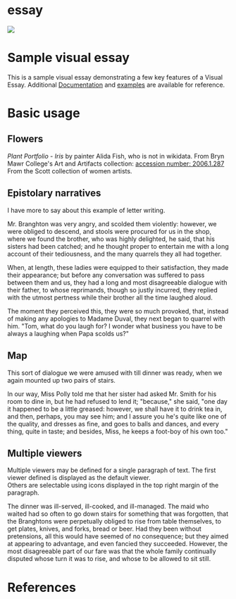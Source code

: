 # essay

<a href="https://juncture-digital.org"><img src="https://juncture-digital.org/images/ve-button.png"></a>

<param ve-config 
       title="My Visual Essay"
       author="Alice McGrath"
       banner="https://iiif.juncture-digital.org/banner/?url=https://upload.wikimedia.org/wikipedia/commons/4/47/Bartholomeus_Johannes_van_Hove%2C_Het_Mauritshuis_te_Den_Haag.jpg" 
       layout="vertical">

<!-- Entities discussed throughout the essay are typically defined before the essay text and
     are thus available in all text.  Entity identifiers (QIDs) can be found in either
     Wikipedia or Wikidata (https://www.wikidata.org)> -->
<param ve-entity eid="Q185372"> <!-- Girl with a Pearl Earring painting -->
<param ve-entity eid="Q173223"> <!-- Mary Cassatt -->
<param ve-entity eid="Q18519125"> <!-- Portrait of an elderly lady in a bonnet: red background -->
<param ve-entity eid="Q36600"> <!-- The Hague -->
<param ve-entity title="Philadelphia" eid="Q1345" fill="#92086D">


# Sample visual essay

This is a sample visual essay demonstrating a few key features of a Visual Essay. Additional [Documentation](https://github.com/JSTOR-Labs/juncture/wiki) and [examples](https://jstor-labs.github.io/juncture-examples) are available for reference.
<param ve-image 
       url="https://triarte.brynmawr.edu/Media/images/1972.1_BMC_f.jpg">
       

# Basic usage

## Flowers

_Plant Portfolio - Iris_ by painter Alida Fish, who is not in wikidata. From Bryn Mawr College's Art and Artifacts collection: [accession number: 2006.1.287](https://triarte.brynmawr.edu/artist-maker/info/22047)
From the Scott collection of women artists. 

<param ve-image
       label="Plant Portfolio - Iris"
       description="Painting of an Iris by Alida Fish"
       license="Bryn Mawr College"
       url="https://triarte.brynmawr.edu/Media/images/2006.1.287_BMC_f_3.jpg">

## Epistolary narratives

I have more to say about this example of letter writing.

Mr. Branghton was very angry, and scolded them violently: however, we were obliged to descend, and stools were procured for us in the shop, where we found the brother, who was highly delighted, he said, that his sisters had been catched; and he thought proper to entertain me with a long account of their tediousness, and the many quarrels they all had together.

When, at length, these ladies were equipped to their satisfaction, they made their appearance; but before any conversation was suffered to pass between them and us, they had a long and most disagreeable dialogue with their father, to whose reprimands, though so justly incurred, they replied with the utmost pertness while their brother all the time laughed aloud.

The moment they perceived this, they were so much provoked, that, instead of making any apologies to Madame Duval, they next began to quarrel with him. "Tom, what do you laugh for? I wonder what business you have to be always a laughing when Papa scolds us?"

<param ve-image 
       url="https://triarte.brynmawr.edu/Media/images/1972.1_BMC_f.jpg">

## Map

This sort of dialogue we were amused with till dinner was ready, when we again mounted up two pairs of stairs.

In our way, Miss Polly told me that her sister had asked Mr. Smith for his room to dine in, but he had refused to lend it; "because," she said, "one day it happened to be a little greased: however, we shall have it to drink tea in, and then, perhaps, you may see him; and I assure you he's quite like one of the quality, and dresses as fine, and goes to balls and dances, and every thing, quite in taste; and besides, Miss, he keeps a foot-boy of his own too."

<param ve-entity title="Philadelphia" eid="Q1345" fill="#92086D">
<param ve-map center="Q1345" zoom="11" prefer-geojson marker-type="circle">
<param ve-map-layer geojson active url="https://digitalscholarship.brynmawr.edu/livingcampus/lc-data.geojson" title="Plants on Campus">


## Multiple viewers

Multiple viewers may be defined for a single paragraph of text.  The first viewer defined is displayed as the default viewer.  
Others are selectable using icons displayed in the top right margin of the paragraph.

The dinner was ill-served, ill-cooked, and ill-managed. The maid who waited had so often to go down stairs for something that was forgotten, that the Branghtons were perpetually obliged to rise from table themselves, to get plates, knives, and forks, bread or beer. Had they been without pretensions, all this would have seemed of no consequence; but they aimed at appearing to advantage, and even fancied they succeeded. However, the most disagreeable part of our fare was that the whole family continually disputed whose turn it was to rise, and whose to be allowed to sit still.

<param ve-image 
       url="https://www.wikidata.org/wiki/Q18519125#/media/File:Portrait_of_an_Elderly_Lady_in_a_Bonnet_-_Red_Background_by_Mary_Cassatt.jpg">
<param ve-map center="Q1345" zoom="11" prefer-geojson marker-type="circle">

# References


